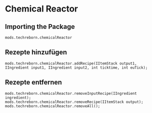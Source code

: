 # Chemical Reactor

## Importing the Package
`mods.techreborn.chemicalReactor`

## Rezepte hinzufügen
```zenscript
mods.techreborn.chemicalReactor.addRecipe(IItemStack output1, IIngredient input1, IIngredient input2, int ticktime, int euTick);
```

## Rezepte entfernen
```zenscript
mods.techreborn.chemicalReactor.removeInputRecipe(IIngredient ingredient);
mods.techreborn.chemicalReactor.removeRecipe(IItemStack output);
mods.techreborn.chemicalReactor.removeAll();
```
